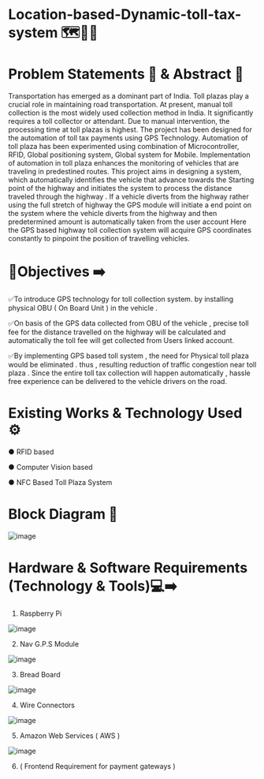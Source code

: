 # Location-based-Dynamic-toll-tax-system 🗺️📌🚗

# Problem Statements 📌 & Abstract 📝

   Transportation has emerged as a dominant part of India. Toll plazas play a crucial role in maintaining road transportation. At present, manual toll collection is the most widely used collection method in India. It significantly requires a toll collector or attendant. Due to manual intervention, the processing time at toll plazas is highest. The project has been designed for the automation of toll tax payments using GPS Technology. Automation of toll plaza has been experimented using combination of Microcontroller, RFID, Global positioning system, Global system for Mobile. Implementation of automation in toll plaza enhances the monitoring of vehicles that are traveling in predestined routes. This project aims in designing a system, which automatically identifies the vehicle that advance towards the Starting point of the highway and initiates the system to process the distance traveled through the highway . If a vehicle diverts from the highway rather using the full stretch of highway the GPS module will initiate a end point on the system where the vehicle diverts from the highway and  then predetermined amount is automatically taken from the user account Here the GPS based highway toll collection system will acquire GPS coordinates constantly to pinpoint the position of travelling vehicles.
         
# 🎯Objectives ➡️

✅To introduce GPS technology for toll collection system. by installing physical OBU ( On Board Unit ) in the vehicle .

✅On basis of the GPS data collected from  OBU of the vehicle , precise toll fee for the distance travelled on the highway will be calculated and automatically the        toll fee will get collected from Users linked account.

✅By implementing GPS based toll system , the need for Physical toll plaza would be eliminated . thus , resulting reduction of traffic congestion near toll plaza .        Since the entire toll tax collection will happen automatically , hassle free experience can be delivered to the vehicle drivers on the road.

# Existing Works & Technology Used ⚙️

●	RFID based

●	Computer Vision based

●	NFC Based Toll Plaza System

# Block Diagram 🧠

![image](https://user-images.githubusercontent.com/74930080/216288098-2c5f50fa-0302-4aae-8f20-7c1ee91820d9.png)

# Hardware & Software Requirements (Technology & Tools)💻➡️

1) Raspberry Pi 

![image](https://user-images.githubusercontent.com/74930080/216290918-4ed5dbca-a83b-4487-885f-e76bd46c3304.png)


2) Nav G.P.S Module 

![image](https://user-images.githubusercontent.com/74930080/216291167-5da5a190-0155-48cb-80e8-270f1e7e16b6.png)


3) Bread Board 

![image](https://user-images.githubusercontent.com/74930080/216291651-3f6696ae-bd8e-4c6b-9906-5e39942da3ca.png)


4) Wire Connectors 

![image](https://user-images.githubusercontent.com/74930080/216294109-0c46c36c-a79e-4672-b04a-3d0cfe3b1ba2.png)


5) Amazon Web Services ( AWS ) 

![image](https://user-images.githubusercontent.com/74930080/216291919-a0de1552-30c8-421b-baf1-2b73237d3a59.png)


6) ( Frontend Requirement for payment gateways )

